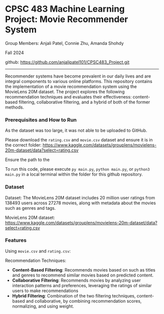 # CPSC 483 Machine Learning Project: Movie Recommender System

Group Members: Anjali Patel, Connie Zhu, Amanda Shohdy 

Fall 2024

github: https://github.com/anjalipatel101/CPSC483_Project.git

---
Recommender systems have become prevalent in our daily lives and are integral components to various online platforms. This repository contains the implementation of a movie recommendation system using the MovieLens 20M dataset. The project explores the following recommendation techniques and evaluates their effectiveness: content-based filtering, collaborative filtering, and a hybrid of both of the former methods.

### Prerequisites and How to Run

As the dataset was too large, it was not able to be uploaded to GitHub.

Please download the `rating.csv` and `movie.csv` dataset and ensure it is in the correct folder: https://www.kaggle.com/datasets/grouplens/movielens-20m-dataset/data?select=rating.csv

Ensure the path to the

To run this code, please execute `py main.py`, `python main.py`, or `python3 main.py` in a local terminal within the folder for this github repository.

### Dataset

Dataset: The MovieLens 20M dataset includes 20 million user ratings from 138493 users across 27278 movies, along with metadata about the movies such as genres and tags.

MovieLens 20M dataset: https://www.kaggle.com/datasets/grouplens/movielens-20m-dataset/data?select=rating.csv

### Features
Using `movie.csv` and `rating.csv`:

Recommendation Techniques:
- **Content-Based Filtering**: Recommends movies based on such as titles and genres to recommend similar movies based on predicted content.
- **Collaborative Filtering**: Recommends movies by analyzing user interaction patterns and preferences, leveraging the ratings of similar users to make recommendations
- **Hybrid Filtering**: Combination of the two filtering techniques, content-based and collaborative, by combining recommendation scores, normalizing, and using weight.
